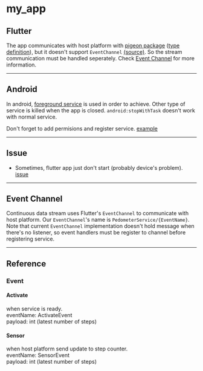 # my_app

## Flutter
The app communicates with host platform with [pigeon package](https://pub.dev/packages/pigeon) ([type definition](pigeons/type.dart)), but it doesn't support `EventChannel` [(source)](https://github.com/flutter/flutter/issues/66711). So the stream communication must be handled seperately. Check [Event Channel](#event-channel) for more information.

---
## Android
In android, [foreground service](https://developer.android.com/guide/components/foreground-services) is used in order to achieve. Other type of service is killed when the app is closed. `android:stopWithTask` doesn't work with normal service.

Don't forget to add permisions and register service. [example](android/app/src/main/AndroidManifest.xml)

---
## Issue
- Sometimes, flutter app just don't start (probably device's problem). [issue](https://github.com/flutter/flutter/issues/93668)

---
## Event Channel
Continuous data stream uses Flutter's `EventChannel` to communicate with host platform. Our `EventChannel`'s name is `PedometerService/{EventName}`. Note that current `EventChannel` implementation doesn't hold message when there's no listener, so event handlers must be register to channel before registering service.

---
## Reference
### Event
#### Activate
when service is ready. \
eventName: ActivateEvent \
payload: int (latest number of steps)

#### Sensor
when host platform send update to step counter. \
eventName: SensorEvent \
payload: int (latest number of steps)